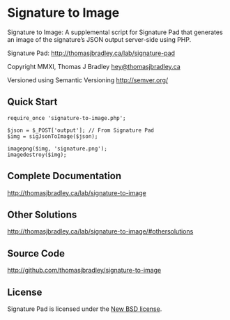 # Signature to Image

Signature to Image: A supplemental script for Signature Pad that generates an image of the signature’s JSON output server-side using PHP.

Signature Pad: <http://thomasjbradley.ca/lab/signature-pad>

Copyright MMXI, Thomas J Bradley <hey@thomasjbradley.ca>

Versioned using Semantic Versioning <http://semver.org/>

## Quick Start
```
require_once 'signature-to-image.php';

$json = $_POST['output']; // From Signature Pad
$img = sigJsonToImage($json);

imagepng($img, 'signature.png');
imagedestroy($img);
```

## Complete Documentation
<http://thomasjbradley.ca/lab/signature-to-image>

## Other Solutions
<http://thomasjbradley.ca/lab/signature-to-image/#othersolutions>

## Source Code
<http://github.com/thomasjbradley/signature-to-image>

## License
Signature Pad is licensed under the [New BSD license](https://github.com/thomasjbradley/signature-to-image/blob/master/NEW-BSD-LICENSE.txt).